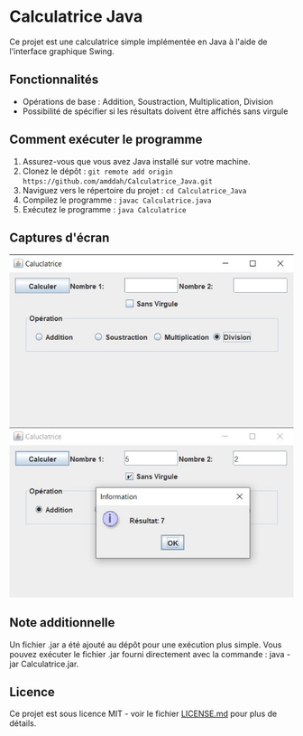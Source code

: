 # Calculatrice Java

Ce projet est une calculatrice simple implémentée en Java à l'aide de l'interface graphique Swing.

## Fonctionnalités

- Opérations de base : Addition, Soustraction, Multiplication, Division
- Possibilité de spécifier si les résultats doivent être affichés sans virgule

## Comment exécuter le programme

1. Assurez-vous que vous avez Java installé sur votre machine.
2. Clonez le dépôt : `git remote add origin https://github.com/amddah/Calculatrice_Java.git`
3. Naviguez vers le répertoire du projet : `cd Calculatrice_Java`
4. Compilez le programme : `javac Calculatrice.java`
5. Exécutez le programme : `java Calculatrice`

## Captures d'écran

![Capture d'écran 1](screenshots/screenshot1.jpg)
![Capture d'écran 2](screenshots/screenshot2.jpg)

## Note additionnelle
Un fichier .jar a été ajouté au dépôt pour une exécution plus simple.
Vous pouvez exécuter le fichier .jar fourni directement avec la commande : java -jar Calculatrice.jar.
## Licence

Ce projet est sous licence MIT - voir le fichier [LICENSE.md](LICENSE.md) pour plus de détails.

